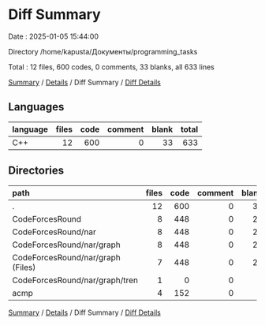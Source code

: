 # Diff Summary

Date : 2025-01-05 15:44:00

Directory /home/kapusta/Документы/programming_tasks

Total : 12 files,  600 codes, 0 comments, 33 blanks, all 633 lines

[Summary](results.md) / [Details](details.md) / Diff Summary / [Diff Details](diff-details.md)

## Languages
| language | files | code | comment | blank | total |
| :--- | ---: | ---: | ---: | ---: | ---: |
| C++ | 12 | 600 | 0 | 33 | 633 |

## Directories
| path | files | code | comment | blank | total |
| :--- | ---: | ---: | ---: | ---: | ---: |
| . | 12 | 600 | 0 | 33 | 633 |
| CodeForcesRound | 8 | 448 | 0 | 25 | 473 |
| CodeForcesRound/nar | 8 | 448 | 0 | 25 | 473 |
| CodeForcesRound/nar/graph | 8 | 448 | 0 | 25 | 473 |
| CodeForcesRound/nar/graph (Files) | 7 | 448 | 0 | 24 | 472 |
| CodeForcesRound/nar/graph/tren | 1 | 0 | 0 | 1 | 1 |
| acmp | 4 | 152 | 0 | 8 | 160 |

[Summary](results.md) / [Details](details.md) / Diff Summary / [Diff Details](diff-details.md)